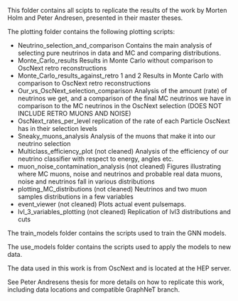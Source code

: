 This folder contains all scipts to replicate the results of the work by Morten Holm and Peter Andresen, presented in their master theses.

The plotting folder contains the following plotting scripts:
- Neutrino_selection_and_comparison 
Contains the main analysis of selecting pure neutrinos in data and MC and comparing distributions. 
- Monte_Carlo_results 
Results in Monte Carlo without comparison to OscNext retro reconstructions
- Monte_Carlo_results_against_retro 1 and 2 
Results in Monte Carlo with comparison to OscNext retro reconstructions
- Our_vs_OscNext_selection_comparison
Analysis of the amount (rate) of neutrinos we get, and a comparison of the final MC neutrinos we have in comparison to the MC neutrinos in the OscNext selection (DOES NOT INCLUDE RETRO MUONS AND NOISE)
- OscNext_rates_per_level
replication of the rate of each Particle OscNext has in their selection levels
- Sneaky_muons_analysis
Analysis of the muons that make it into our neutrino selection
- Multiclass_efficiency_plot (not cleaned)
Analysis of the efficiency of our neutrino classifier with respect to energy, angles etc.
- muon_noise_contamination_analysis (not cleaned)
Figures illustrating where MC muons, noise and neutrinos and probable real data muons, noise and neutrinos fall in various distributions
- plotting_MC_distributions (not cleaned)
Neutrinos and two muon samples distributions in a few variables
- event_viewer (not cleaned)
Plots actual event pulsemaps. 
- lvl_3_variables_plotting (not cleaned)
Replication of lvl3 distributions and cuts



The train_models folder contains the scripts used to train the GNN models.

The use_models folder contains the scripts used to apply the models to new data.


The data used in this work is from OscNext and is located at the HEP server. 

See Peter Andresens thesis for more details on how to replicate this work, including data locations and compatible GraphNeT branch. 